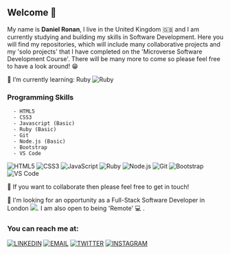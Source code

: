 ## Welcome 👋

My name is <b> Daniel Ronan</b>, I live in the United Kingdom 🇬🇧 and I am currently studying and building my skills in Software Development. Here you will find my repositories, which will include many collaborative projects and my 'solo projects' that I have completed on the 'Microverse Software Development Course'. There will be many more to come so please feel free to have a look around! 😁

🌱 I’m currently learning: Ruby ![Ruby](https://img.shields.io/badge/-Ruby-CC342D?style=plastic&logo=Ruby&logoColor=CC342D&labelColor=000)

### Programming Skills 
```
  - HTML5 
  - CSS3 
  - Javascript (Basic)
  - Ruby (Basic)
  - Git
  - Node.js (Basic)
  - Bootstrap
  - VS Code
```  
<!--  <img src="https://img.icons8.com/color/70/000000/html-5.png"/><img src="https://img.icons8.com/color/70/000000/css3.png"/>
  <img src="https://img.icons8.com/color/70/000000/javascript.png"/><img src="https://img.icons8.com/color/70/000000/ruby-programming-language.png"/>
  <img src="https://img.icons8.com/color/70/000000/nodejs.png"/><img src="https://img.icons8.com/color/70/000000/npm.png"/>
  <img src="https://img.icons8.com/color/70/000000/bootstrap.png"/><img src="https://img.icons8.com/fluent/70/000000/visual-studio-code-2019.png"/> -->
  
  ![HTML5](https://img.shields.io/badge/-HTML5-E34F26?style=for-the-badge&logo=HTML5&logoColor=E34F26&labelColor=000)
  ![CSS3](https://img.shields.io/badge/-CSS3-1572B6?style=for-the-badge&logo=CSS3&logoColor=1572B6&labelColor=000)
  ![JavaScript](https://img.shields.io/badge/-JavaScript-F7DF1E?style=for-the-badge&logo=JavaScript&logoColor=F7DF1E&labelColor=000)
  ![Ruby](https://img.shields.io/badge/-Ruby-CC342D?style=for-the-badge&logo=Ruby&logoColor=CC342D&labelColor=000)
  ![Node.js](https://img.shields.io/badge/-Node.js-339933?style=for-the-badge&logo=Node.js&logoColor=339933&labelColor=000)
  ![Git](https://img.shields.io/badge/-Git-F05032?style=for-the-badge&logo=Git&logoColor=F05032&labelColor=000)
  ![Bootstrap](https://img.shields.io/badge/-Bootstrap-563D7C?style=for-the-badge&logo=Bootstrap&logoColor=563D7C&labelColor=000)
  ![VS Code](https://img.shields.io/badge/-VS_Code-007ACC?style=for-the-badge&logo=Visual-Studio-Code&logoColor=007ACC&labelColor=000)
  
👯 If you want to collaborate then please feel free to get in touch!

👀 I'm looking for an opportunity as a Full-Stack Software Developer in London <img src="https://img.icons8.com/color/20/000000/big-ben.png"/>. I am also open to being 'Remote' 💻 .

### You can reach me at:

[![LINKEDIN](https://img.shields.io/badge/-LINKEDIN-0077B5?style=for-the-badge&logo=Linkedin&logoColor=white)](https://www.linkedin.com/in/danronan10/)
[![EMAIL](https://img.shields.io/badge/-EMAIL-D14836?style=for-the-badge&logo=Mail.Ru&logoColor=white)](mailto:danielconnorronan@gmail.com)
[![TWITTER](https://img.shields.io/badge/-TWITTER-1DA1F2?style=for-the-badge&logo=Twitter&logoColor=white)](https://twitter.com/dc_ronan)
[![INSTAGRAM](https://img.shields.io/badge/-INSTAGRAM-E4405F?style=for-the-badge&logo=Instagram&logoColor=white)](https://www.instagram.com/dc_ronan/)

<!-- <img alt="Raghav's github stats" src="https://github-readme-stats.vercel.app/api?username=DcRonan&&show_icons=true&title_color=ffffff&icon_color=bb2acf&text_color=daf7dc&bg_color=151515" > -->
